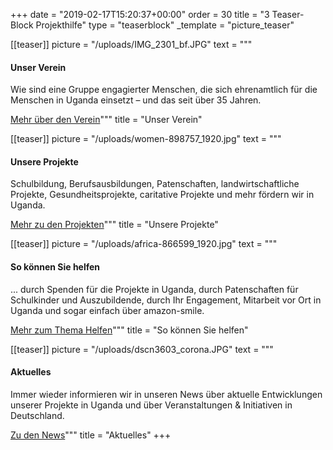 +++
date = "2019-02-17T15:20:37+00:00"
order = 30
title = "3 Teaser-Block Projekthilfe"
type = "teaserblock"
_template = "picture_teaser"

[[teaser]]
picture = "/uploads/IMG_2301_bf.JPG"
text = """
#### Unser Verein

Wie sind eine Gruppe engagierter Menschen, die sich ehrenamtlich für die Menschen in Uganda einsetzt – und das seit über 35 Jahren.

[Mehr über den Verein](/verein "Unser Verein")"""
title = "Unser Verein"

[[teaser]]
picture = "/uploads/women-898757_1920.jpg"
text = """
#### Unsere Projekte

Schulbildung, Berufsausbildungen, Patenschaften, landwirtschaftliche Projekte, Gesundheitsprojekte, caritative Projekte und mehr fördern wir in Uganda.

[Mehr zu den Projekten](/projekte/ "Unsere Projekte")"""
title = "Unsere Projekte"

[[teaser]]
picture = "/uploads/africa-866599_1920.jpg"
text = """
#### So können Sie helfen

... durch Spenden für die Projekte in Uganda, durch Patenschaften für Schulkinder und Auszubildende, durch Ihr Engagement, Mitarbeit vor Ort in Uganda und sogar einfach über amazon-smile.

[Mehr zum Thema Helfen](/helfen/ "So können Sie helfen")"""
title = "So können Sie helfen"

[[teaser]]
picture = "/uploads/dscn3603_corona.JPG"
text = """
#### Aktuelles

Immer wieder informieren wir in unseren News über aktuelle Entwicklungen unserer Projekte in Uganda und über Veranstaltungen & Initiativen in Deutschland.

[Zu den News](/news)"""
title = "Aktuelles"
+++

